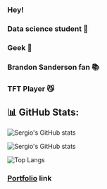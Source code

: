 ### Hey!

### Data science student 📕

### Geek 👾

### Brandon Sanderson fan 📚

### TFT Player 😼

## 📊 GitHub Stats:

![Sergio's GitHub stats](https://github-readme-stats.vercel.app//api?username=SergioPereo&show_icons=true&theme=radical)

![Sergio's GitHub stats](https://github-readme-stats.vercel.app/api/api?username=SergioPereo&show_icons=true&theme=radical)

![Top Langs](https://github-readme-stats.vercel.app/api/top-langs/?username=SergioPereo&layout=compact&theme=radical)

### [Portfolio](https://sergiopereo.github.io/SergioPereo/) link